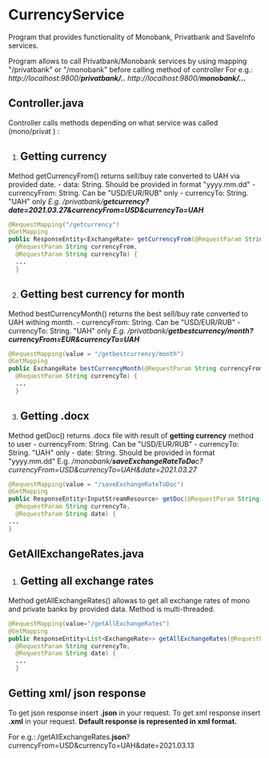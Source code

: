 # CurrencyService

Program that provides functionality of Monobank, Privatbank and SaveInfo services.

Program allows to call Privatbank/Monobank services by using mapping "/privatbank" or "/monobank" before  calling method of controller
For e.g.:  *http://localhost:9800/**privatbank/..***
*http://localhost:9800/**monobank/...***

## Controller.java  

Controller calls methods depending on what service was called (mono/privat ) :  

 1. Getting currency
	 - 
Method getCurrencyFrom() returns sell/buy rate converted to UAH via provided date.
	 - data: String. Should be provided in format "yyyy.mm.dd"
	 - currencyFrom: String. Can be "USD/EUR/RUB" only
	 - currencyTo: String. "UAH" only
*E.g. /privatbank/**getcurrency?date=2021.03.27&currencyFrom=USD&currencyTo=UAH***
```java
@RequestMapping("/getcurrency")  
@GetMapping  
public ResponseEntity<ExchangeRate> getCurrencyFrom(@RequestParam String date,  
  @RequestParam String currencyFrom,  
  @RequestParam String currencyTo) {
  ...
  }
```
 2. Getting best currency for month
	 - 
Method bestCurrencyMonth() returns the best sell/buy rate converted to UAH withing month.
	 - currencyFrom: String. Can be "USD/EUR/RUB"
	 - currencyTo: String. "UAH" only
*E.g. /privatbank/**getbestcurrency/month?currencyFrom=EUR&currencyTo=UAH***
```java
@RequestMapping(value = "/getbestcurrency/month")  
@GetMapping  
public ExchangeRate bestCurrencyMonth(@RequestParam String currencyFrom,  
  @RequestParam String currencyTo) {
  ...
  }
```
 3. Getting .docx
	 - 
Method getDoc() returns .docx file with result of **getting currency** method to user
	 - currencyFrom: String. Can be "USD/EUR/RUB"
	 - currencyTo: String. "UAH" only
	 - date: String. Should be provided in format "yyyy.mm.dd"
E.g. */monobank/**saveExchangeRateToDo**c?currencyFrom=USD&currencyTo=UAH&date=2021.03.27*
```java
@RequestMapping(value = "/saveExchangeRateToDoc")  
@GetMapping  
public ResponseEntity<InputStreamResource> getDoc(@RequestParam String currencyFrom,  
  @RequestParam String currencyTo,  
  @RequestParam String date) {
...
}
 ```
## GetAllExchangeRates.java

 1. Getting all exchange rates
	 - 
Method getAllExchangeRates() allowas to get all exchange rates of mono and private banks by provided data. Method is multi-threaded.
```java
@RequestMapping(value="/getAllExchangeRates")  
@GetMapping  
public ResponseEntity<List<ExchangeRate>> getAllExchangeRates(@RequestParam String currencyFrom,  
  @RequestParam String currencyTo,  
  @RequestParam String date) {
  ...
  }
 ```
 ## Getting xml/ json response
To get json response insert **.json** in your request.
To get xml response insert **.xml** in your request.
**Default response is represented in xml format.**

For e.g.: /getAllExchangeRates.**json**?currencyFrom=USD&currencyTo=UAH&date=2021.03.13
